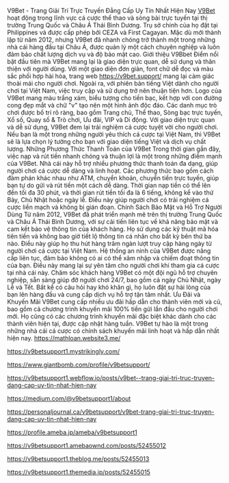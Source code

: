 V9Bet - Trang Giải Trí Trực Truyến Đẳng Cấp Uy Tín Nhất Hiện Nay
[V9Bet](https://v9bet.support/) hoạt động trong lĩnh vực cá cược thể thao và sòng bài trực tuyến tại thị trường Trung Quốc và Châu Á Thái Bình Dương. Trụ sở chính của họ đặt tại Philippines và được cấp phép bởi CEZA và First Cagayan. Mặc dù mới thành lập từ năm 2012, nhưng V9Bet đã nhanh chóng trở thành một trong những nhà cái hàng đầu tại Châu Á, được quản lý một cách chuyên nghiệp và luôn đảm bảo chất lượng dịch vụ và độ bảo mật cao.
Giới thiệu V9Bbet
Điểm nổi bật đầu tiên mà V9Bet mang lại là giao diện trực quan, dễ sử dụng và thân thiện với người dùng. Với một giao diện đơn giản, font chữ dễ đọc và màu sắc phối hợp hài hòa, trang web https://v9bet.support/ mang lại cảm giác thoải mái cho người chơi. Ngoài ra, với phiên bản tiếng Việt dành cho người chơi tại Việt Nam, việc truy cập và sử dụng trở nên thuận tiện hơn.
Logo của V9Bet mang màu trắng xám, biểu tượng cho tiền bạc, kết hợp với con đường cong đẹp mắt và chữ "v" tạo nên một hình ảnh độc đáo. Các danh mục trò chơi được bố trí rõ ràng, bao gồm Trang chủ, Thể thao, Sòng bạc trực tuyến, Xổ số, Quay số & Trò chơi, Ưu đãi, VIP và Di động.
Với giao diện trực quan và dễ sử dụng, V9Bet đem lại trải nghiệm cá cược tuyệt vời cho người chơi. Nếu bạn là một trong những người yêu thích cá cược tại Việt Nam, thì V9Bet sẽ là lựa chọn lý tưởng cho bạn với giao diện tiếng Việt và dịch vụ chất lượng.
Những Phương Thức Thanh Toán của V9Bet
Trong thời gian gần đây, việc nạp và rút tiền nhanh chóng và thuận lợi là một trong những điểm mạnh của V9Bet. Nhà cái này hỗ trợ nhiều phương thức thanh toán đa dạng, giúp người chơi cá cược dễ dàng và linh hoạt. Các phương thức bao gồm cách đàm phán khác nhau như ATM, chuyển khoản, chuyển tiền trực tuyến, giúp bạn tự do gửi và rút tiền một cách dễ dàng.
Thời gian nạp tiền có thể lên đến tối đa 30 phút, và thời gian rút tiền tối đa là 6 tiếng, không kể vào thứ Bảy, Chủ Nhật hoặc ngày lễ. Điều này giúp người chơi có trải nghiệm cá cược liền mạch và không bị gián đoạn.
Chính Sách Bảo Mật và Hỗ Trợ Người Dùng
Từ năm 2012, V9Bet đã phát triển mạnh mẽ trên thị trường Trung Quốc và Châu Á Thái Bình Dương, với sự cải tiến liên tục về khả năng bảo mật và cam kết bảo vệ thông tin của khách hàng. Họ sử dụng các kỹ thuật mã hóa tiên tiến và không bao giờ tiết lộ thông tin cá nhân cho bất kỳ bên thứ ba nào. Điều này giúp họ thu hút hàng trăm ngàn lượt truy cập hàng ngày từ người chơi cá cược tại Việt Nam.
Hệ thống an ninh của V9Bet được nâng cấp liên tục, đảm bảo không có ai có thể xâm nhập và chiếm đoạt thông tin của bạn. Điều này mang lại sự yên tâm cho người chơi khi tham gia cá cược tại nhà cái này.
Chăm sóc khách hàng
V9Bet có một đội ngũ hỗ trợ chuyên nghiệp, sẵn sàng giúp đỡ người chơi 24/7, bao gồm cả ngày Chủ Nhật, ngày Lễ và Tết. Bất kể có câu hỏi hay khó khăn gì, họ luôn đặt sự hài lòng của bạn lên hàng đầu và cung cấp dịch vụ hỗ trợ tận tâm nhất.
Ưu Đãi và Khuyến Mãi
V9Bet cung cấp nhiều ưu đãi hấp dẫn cho thành viên mới và cũ, bao gồm cả chương trình khuyến mãi 100% tiền gửi lần đầu cho người chơi mới. Họ cũng có các chương trình khuyến mãi đặc biệt khác dành cho các thành viên hiện tại, được cập nhật hàng tuần. 
V9Bet tự hào là một trong những nhà cái cá cược có chính sách khuyến mãi linh hoạt và hấp dẫn nhất hiện nay.
https://mathloan.website3.me/

https://v9betsupport1.mystrikingly.com/

https://www.giantbomb.com/profile/v9betsupport/

https://v9betsupport1.webflow.io/posts/v9bet--trang-giai-tri-truc-truyen-dang-cap-uy-tin-nhat-hien-nay

https://medium.com/@v9betsupport1/about

https://personaljournal.ca/v9betsupport/v9bet-trang-giai-tri-truc-truyen-dang-cap-uy-tin-nhat-hien-nay

https://profile.ameba.jp/ameba/v9betsupport1

https://v9betsupport1.amebaownd.com/posts/52455012

https://v9betsupport1.theblog.me/posts/52455013

https://v9betsupport1.themedia.jp/posts/52455015


